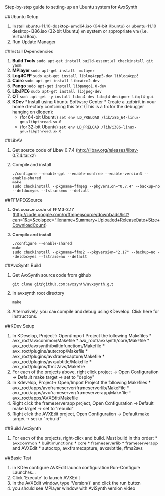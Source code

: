 Step-by-step guide to setting-up an Ubuntu system for AvxSynth 

##Ubuntu Setup
  1. Install ubuntu-11.10-desktop-amd64.iso (64-bit Ubuntu) or ubuntu-11.10-desktop-i386.iso (32-bit Ubuntu) on system or appropriate vm (i.e. Virtual Box).
  1. Run Update Manager

##Install Dependencies

  1. **Build Tools**  `sudo apt-get install build-essential checkinstall git yasm`
  1. **MPlayer** `sudo apt-get install  mplayer`
  1. **Log4CPP** `sudo apt-get install liblog4cpp5-dev liblog4cpp5`
  1. **Cairo** `sudo apt-get install libcairo2-dev`
  1. **Pango** `sudo apt-get install libpango1.0-dev`
  1. **LibJPEG** `sudo apt-get install libjpeg-dev`
  1. **QT** `sudo apt-get -y install libqt4-dev libqt4-designer libqt4-gui`
  1. **KDev**
    * Install using Ubuntu Software Center
    * Create a .gdbinit in your home directory containing this text (This is a fix for the debugger hanging on dlopen): 
        * (for 64-bit Ubuntu) `set env LD_PRELOAD /lib/x86_64-linux-gnu/libpthread.so.0` 
        * (for 32-bit Ubuntu) `set env LD_PRELOAD /lib/i386-linux-gnu/libpthread.so.0` 


##LibAV
 1. Get source code of Libav 0.7.4 (http://libav.org/releases/libav-0.7.4.tar.xz)
 1. Compile and install

        ./configure --enable-gpl --enable-nonfree --enable-version3 --enable-shared
        make
        sudo checkinstall --pkgname=ffmpeg --pkgversion="0.7.4" --backup=no --deldoc=yes --fstrans=no --default

##FFMPEGSource
 1. Get source code of FFMS-2.17 (http://code.google.com/p/ffmpegsource/downloads/list?can=1&q=&colspec=Filename+Summary+Uploaded+ReleaseDate+Size+DownloadCount)
 1. Compile and install

        ./configure --enable-shared
        make
        sudo checkinstall --pkgname=ffms2 --pkgversion="2.17" --backup=no --deldoc=yes --fstrans=no --default

##AvxSynth Build
  1. Get AvxSynth source code from github

         git clone git@github.com:avxsynth/avxsynth.git

  1. In avxsynth root directory

         make

  1. Alternatively, you can compile and debug using KDevelop. Click here for instructions.


##KDev Setup
  1. In KDevelop, Project-> Open/Import Project the following Makefiles
    * avx_root/avxcommon/Makefile
    * avx_root/avxsynth/core/Makefile
    * avx_root/avxsynth/builtinfunctions/Makefile
    * avx_root/plugins/autocrop/Makefile
    * avx_root/plugins/avxframecapture/Makefile
    * avx_root/plugins/avxsubtitle/Makefile
    * avx_root/plugins/ffms2avs/Makefile
  1. For each of the projects above, right click project -> Open Configuration -> Default make target -> set to "deploy"
  1. In Kdevelop, Project-> Open/Import Project the following Makefiles
    * avx_root/apps/avxframeserver/frameserverlib/MakeFile
    * avx_root/apps/avxframeserver/frameserverapp/Makefile
    * avx_root/apps/AVXEdit/Makefile
  1. Right click the frameserverapp project, Open Configuration -> Default make target -> set to "rebuild"
  1. Right click the AVXEdit project, Open Configuration -> Default make target -> set to "rebuild"

##Build AvxSynth
  1. For each of the projects, right-click and build.  Must build in this order:
    * avxcommon
    * builtinfunctions 
    * core
    * frameserverlib
    * frameserverapp and AVXEdit
    * autocrop, avxframecapture, avxsubtitle, ffms2avs

##Basic Test
  1. in KDev configure AVXEdit launch configuration Run-Configure Launches...
  1. Click 'Execute' to launch AVXEdit
  1. In the AVXEdit window, type 'Version()' and click the run button
  1. you should see MPlayer window with AviSynth version video